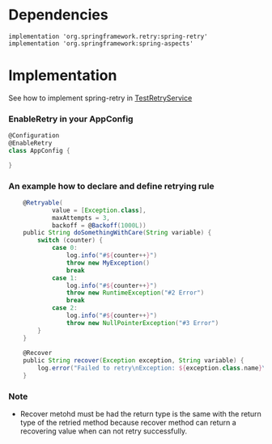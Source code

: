 # Dependencies
    implementation 'org.springframework.retry:spring-retry'
    implementation 'org.springframework:spring-aspects'
    

# Implementation
See how to implement spring-retry in [TestRetryService](src/main/groovy/com/huantt/springretry/service/TestRetryService.groovy)

### EnableRetry in your AppConfig
```Groovy
@Configuration
@EnableRetry
class AppConfig {

}

```
### An example how to declare and define retrying rule
```Groovy
    @Retryable(
            value = [Exception.class],
            maxAttempts = 3,
            backoff = @Backoff(1000L))
    public String doSomethingWithCare(String variable) {
        switch (counter) {
            case 0:
                log.info("#${counter++}")
                throw new MyException()
                break
            case 1:
                log.info("#${counter++}")
                throw new RuntimeException("#2 Error")
                break
            case 2:
                log.info("#${counter++}")
                throw new NullPointerException("#3 Error")
        }
    }
    
    @Recover
    public String recover(Exception exception, String variable) {
        log.error("Failed to retry\nException: ${exception.class.name}\nVariable: $variable")
    }
```

### Note
- Recover metohd must be had the return type is the same with the return type of the retried method because recover method can return a recovering value when can not retry successfully.
